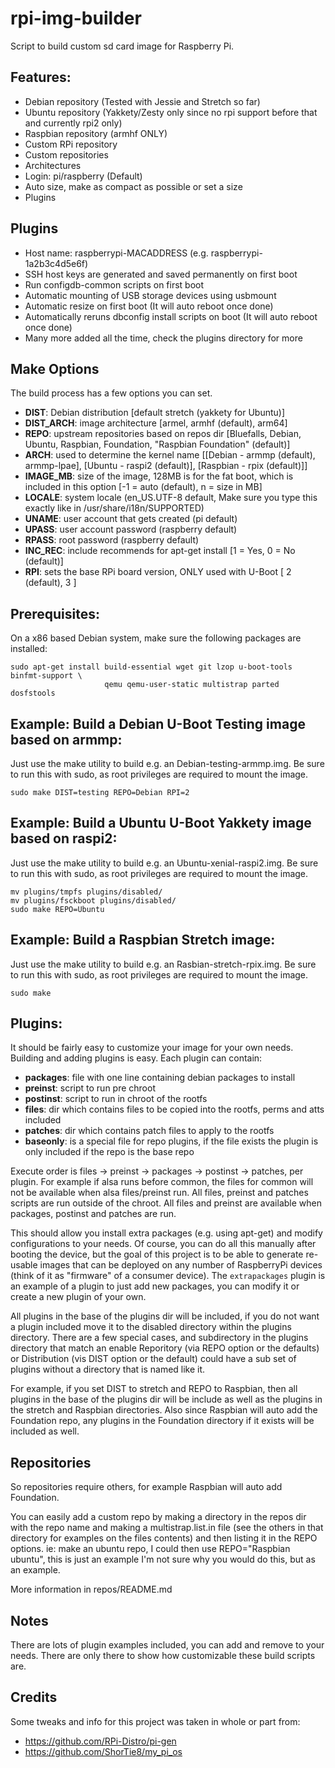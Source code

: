 rpi-img-builder
===============

Script to build custom sd card image for Raspberry Pi.

## Features:
* Debian repository (Tested with Jessie and Stretch so far)
* Ubuntu repository (Yakkety/Zesty only since no rpi support before that and currently rpi2 only)
* Raspbian repository (armhf ONLY)
* Custom RPi repository
* Custom repositories
* Architectures
* Login: pi/raspberry (Default)
* Auto size, make as compact as possible or set a size
* Plugins

## Plugins
* Host name: raspberrypi-MACADDRESS (e.g. raspberrypi-1a2b3c4d5e6f)
* SSH host keys are generated and saved permanently on first boot
* Run configdb-common scripts on first boot
* Automatic mounting of USB storage devices using usbmount
* Automatic resize on first boot (It will auto reboot once done)
* Automatically reruns dbconfig install scripts on boot (It will auto reboot once done)
* Many more added all the time, check the plugins directory for more

## Make Options
The build process has a few options you can set.
* **DIST**: Debian distribution [default stretch (yakkety for Ubuntu)]
* **DIST_ARCH**: image architecture [armel, armhf (default), arm64]
* **REPO**: upstream repositories based on repos dir [Bluefalls, Debian, Ubuntu, Raspbian, Foundation, "Raspbian Foundation" (default)]
* **ARCH**: used to determine the kernel name [[Debian - armmp (default), armmp-lpae], [Ubuntu - raspi2 (default)], [Raspbian - rpix (default)]]
* **IMAGE_MB**: size of the image, 128MB is for the fat boot, which is included in this option [-1 = auto (default), n = size in MB]
* **LOCALE**: system locale (en_US.UTF-8 default, Make sure you type this exactly like in /usr/share/i18n/SUPPORTED)
* **UNAME**: user account that gets created (pi default)
* **UPASS**: user account password (raspberry default)
* **RPASS**: root password (raspberry default)
* **INC_REC**: include recommends for apt-get install [1 = Yes, 0 = No (default)]
* **RPI**: sets the base RPi board version, ONLY used with U-Boot [ 2 (default), 3 ]

## Prerequisites:
On a x86 based Debian system, make sure the following packages are installed:
```
sudo apt-get install build-essential wget git lzop u-boot-tools binfmt-support \
                     qemu qemu-user-static multistrap parted dosfstools
```

## Example: Build a Debian U-Boot Testing image based on armmp:
Just use the make utility to build e.g. an Debian-testing-armmp.img.  Be sure to run this with sudo, as root privileges are required to mount the image.
```
sudo make DIST=testing REPO=Debian RPI=2
```

## Example: Build a Ubuntu U-Boot Yakkety image based on raspi2:
Just use the make utility to build e.g. an Ubuntu-xenial-raspi2.img.  Be sure to run this with sudo, as root privileges are required to mount the image.
```
mv plugins/tmpfs plugins/disabled/
mv plugins/fsckboot plugins/disabled/
sudo make REPO=Ubuntu
```

## Example: Build a Raspbian Stretch image:
Just use the make utility to build e.g. an Rasbian-stretch-rpix.img.  Be sure to run this with sudo, as root privileges are required to mount the image.
```
sudo make
```

## Plugins:
It should be fairly easy to customize your image for your own needs.  Building and adding plugins is easy.  Each plugin can contain:
* **packages**: file with one line containing debian packages to install
* **preinst**: script to run pre chroot
* **postinst**: script to run in chroot of the rootfs
* **files**: dir which contains files to be copied into the rootfs, perms and atts included
* **patches**: dir which contains patch files to apply to the rootfs
* **baseonly**: is a special file for repo plugins, if the file exists the plugin is only included if the repo is the base repo

Execute order is files -> preinst -> packages -> postinst -> patches, per plugin. For example if alsa runs before common, the files for common will not be available when alsa files/preinst run.  All files, preinst and patches scripts are run outside of the chroot.  All files and preinst are available when packages, postinst and patches are run.

This should allow you install extra packages (e.g. using apt-get) and modify configurations to your needs.  Of course, you can do all this manually after booting the device, but the goal of this project is to be able to generate re-usable images that can be deployed on any number of RaspberryPi devices (think of it as "firmware" of a consumer device).  The `extrapackages` plugin is an example of a plugin to just add new packages, you can modify it or create a new plugin of your own.

All plugins in the base of the plugins dir will be included, if you do not want a plugin included move it to the disabled directory within the plugins directory.  There are a few special cases, and subdirectory in the plugins directory that match an enable Reporitory (via REPO option or the defaults) or Distribution (vis DIST option or the default) could have a sub set of plugins without a directory that is named like it.

For example, if you set DIST to stretch and REPO to Raspbian, then all plugins in the base of the plugins dir will be include as well as the plugins in the stretch and Raspbian directories.  Also since Raspbian will auto add the Foundation repo, any plugins in the Foundation directory if it exists will be included as well.

## Repositories
So repositories require others, for example Raspbian will auto add Foundation.

You can easily add a custom repo by making a directory in the repos dir with the repo name and making a multistrap.list.in file (see the others in that directory for examples on the files contents) and then listing it in the REPO options.  ie: make an ubuntu repo, I could then use REPO="Raspbian ubuntu", this is just an example I'm not sure why you would do this, but as an example.

More information in repos/README.md

## Notes
There are lots of plugin examples included, you can add and remove to your needs.  There are only there to show how customizable these build scripts are.

## Credits
Some tweaks and info for this project was taken in whole or part from:
* https://github.com/RPi-Distro/pi-gen
* https://github.com/ShorTie8/my_pi_os
